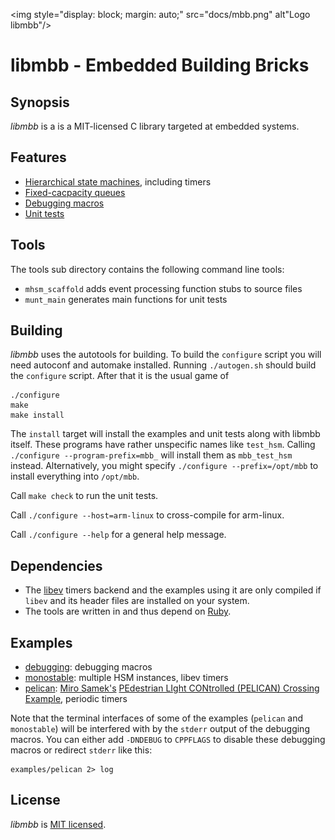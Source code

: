 <img style="display: block; margin: auto;" src="docs/mbb.png" alt"Logo libmbb"/>

libmbb - Embedded Building Bricks
=================================

Synopsis
--------

*libmbb* is a is a MIT-licensed C library targeted at embedded systems.

Features
--------

* [Hierarchical state machines](docs/HSM.md), including timers
* [Fixed-cacpacity queues](docs/Queue.md)
* [Debugging macros](docs/Debug.md)
* [Unit tests](docs/Test.md)

Tools
-----

The tools sub directory contains the following command line tools:

* `mhsm_scaffold` adds event processing function stubs to source files
* `munt_main` generates main functions for unit tests

Building
--------

*libmbb* uses the autotools for building. To build the `configure` script you
will need autoconf and automake installed. Running `./autogen.sh` should build
the `configure` script. After that it is the usual game of

	./configure
	make
	make install

The `install` target will install the examples and unit tests along with libmbb
itself. These programs have rather unspecific names like `test_hsm`. Calling
`./configure --program-prefix=mbb_` will install them as `mbb_test_hsm`
instead. Alternatively, you might specify `./configure --prefix=/opt/mbb` to
install everything into `/opt/mbb`.

Call `make check` to run the unit tests.

Call `./configure --host=arm-linux` to cross-compile for arm-linux.

Call `./configure --help` for a general help message.

Dependencies
------------

* The [libev](http://software.schmorp.de/pkg/libev.html) timers backend and the
  examples using it are only compiled if `libev` and its header files are
  installed on your system.
* The tools are written in and thus depend on
  [Ruby](https://www.ruby-lang.org/).

Examples
--------

* [debugging](examples/debugging.c): debugging macros
* [monostable](examples/monostable.c): multiple HSM instances, libev timers
* [pelican](examples/pelican.c): [Miro Samek's](http://www.state-machine.com/)
  [PEdestrian LIght CONtrolled (PELICAN) Crossing
  Example](http://www.state-machine.com/resources/AN_PELICAN.pdf), periodic
  timers

Note that the terminal interfaces of some of the examples (`pelican` and
`monostable`) will be interfered with by the `stderr` output of the debugging
macros. You can either add `-DNDEBUG` to `CPPFLAGS` to disable these debugging
macros or redirect `stderr` like this:

	examples/pelican 2> log 

License
-------

*libmbb* is [MIT licensed](LICENSE.txt).
